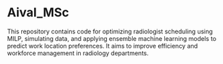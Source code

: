 # Aival_MSc
This repository contains code for optimizing radiologist scheduling using MILP, simulating data, and applying ensemble machine learning models to predict work location preferences. It aims to improve efficiency and workforce management in radiology departments.
